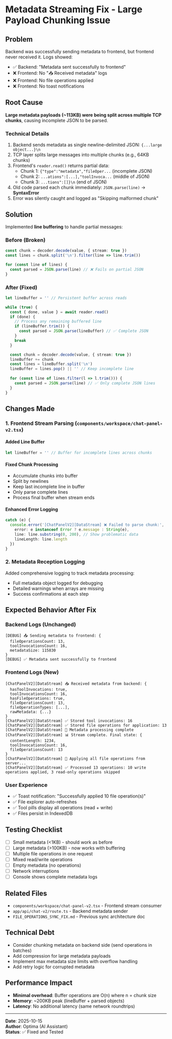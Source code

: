 # Metadata Streaming Fix - Large Payload Chunking Issue

## Problem
Backend was successfully sending metadata to frontend, but frontend never received it. Logs showed:
- ✅ Backend: "Metadata sent successfully to frontend" 
- ❌ Frontend: No "📥 Received metadata" logs
- ❌ Frontend: No file operations applied
- ❌ Frontend: No toast notifications

## Root Cause
**Large metadata payloads (~113KB) were being split across multiple TCP chunks**, causing incomplete JSON to be parsed.

### Technical Details
1. Backend sends metadata as single newline-delimited JSON: `{...large object...}\n`
2. TCP layer splits large messages into multiple chunks (e.g., 64KB chunks)
3. Frontend's `reader.read()` returns partial data:
   - Chunk 1: `{"type":"metadata","fileOper...` (incomplete JSON)
   - Chunk 2: `...ations":[...],"toolInvoca...` (middle of JSON)
   - Chunk 3: `...tions":[]}\n` (end of JSON)
4. Old code parsed each chunk immediately: `JSON.parse(line)` → **SyntaxError**
5. Error was silently caught and logged as "Skipping malformed chunk"

## Solution
Implemented **line buffering** to handle partial messages:

### Before (Broken)
```typescript
const chunk = decoder.decode(value, { stream: true })
const lines = chunk.split('\n').filter(line => line.trim())

for (const line of lines) {
  const parsed = JSON.parse(line) // ❌ Fails on partial JSON
}
```

### After (Fixed)
```typescript
let lineBuffer = '' // Persistent buffer across reads

while (true) {
  const { done, value } = await reader.read()
  if (done) {
    // Process any remaining buffered line
    if (lineBuffer.trim()) {
      const parsed = JSON.parse(lineBuffer) // ✅ Complete JSON
    }
    break
  }

  const chunk = decoder.decode(value, { stream: true })
  lineBuffer += chunk
  const lines = lineBuffer.split('\n')
  lineBuffer = lines.pop() || '' // Keep incomplete line
  
  for (const line of lines.filter(l => l.trim())) {
    const parsed = JSON.parse(line) // ✅ Only complete JSON lines
  }
}
```

## Changes Made

### 1. Frontend Stream Parsing (`components/workspace/chat-panel-v2.tsx`)

#### Added Line Buffer
```typescript
let lineBuffer = '' // Buffer for incomplete lines across chunks
```

#### Fixed Chunk Processing
- Accumulate chunks into buffer
- Split by newlines
- Keep last incomplete line in buffer
- Only parse complete lines
- Process final buffer when stream ends

#### Enhanced Error Logging
```typescript
catch (e) {
  console.error('[ChatPanelV2][DataStream] ❌ Failed to parse chunk:', {
    error: e instanceof Error ? e.message : String(e),
    line: line.substring(0, 200), // Show problematic data
    lineLength: line.length
  })
}
```

### 2. Metadata Reception Logging
Added comprehensive logging to track metadata processing:
- Full metadata object logged for debugging
- Detailed warnings when arrays are missing
- Success confirmations at each step

## Expected Behavior After Fix

### Backend Logs (Unchanged)
```
[DEBUG] 📤 Sending metadata to frontend: {
  fileOperationsCount: 13,
  toolInvocationsCount: 16,
  metadataSize: 115830
}
[DEBUG] ✅ Metadata sent successfully to frontend
```

### Frontend Logs (New)
```
[ChatPanelV2][DataStream] 📥 Received metadata from backend: {
  hasToolInvocations: true,
  toolInvocationsCount: 16,
  hasFileOperations: true,
  fileOperationsCount: 13,
  fileOperationTypes: [...],
  rawMetadata: {...}
}
[ChatPanelV2][DataStream] ✅ Stored tool invocations: 16
[ChatPanelV2][DataStream] ✅ Stored file operations for application: 13
[ChatPanelV2][DataStream] 🎉 Metadata processing complete
[ChatPanelV2][DataStream] 📊 Stream complete. Final state: {
  contentLength: 1234,
  toolInvocationsCount: 16,
  fileOperationsCount: 13
}
[ChatPanelV2][DataStream] 🔄 Applying all file operations from server...
[ChatPanelV2][DataStream] ✅ Processed 13 operations: 10 write operations applied, 3 read-only operations skipped
```

### User Experience
- ✅ Toast notification: "Successfully applied 10 file operation(s)"
- ✅ File explorer auto-refreshes
- ✅ Tool pills display all operations (read + write)
- ✅ Files persist in IndexedDB

## Testing Checklist
- [ ] Small metadata (<1KB) - should work as before
- [ ] Large metadata (>100KB) - now works with buffering
- [ ] Multiple file operations in one request
- [ ] Mixed read/write operations
- [ ] Empty metadata (no operations)
- [ ] Network interruptions
- [ ] Console shows complete metadata logs

## Related Files
- `components/workspace/chat-panel-v2.tsx` - Frontend stream consumer
- `app/api/chat-v2/route.ts` - Backend metadata sender
- `FILE_OPERATIONS_SYNC_FIX.md` - Previous sync architecture doc

## Technical Debt
- Consider chunking metadata on backend side (send operations in batches)
- Add compression for large metadata payloads
- Implement max metadata size limits with overflow handling
- Add retry logic for corrupted metadata

## Performance Impact
- **Minimal overhead**: Buffer operations are O(n) where n = chunk size
- **Memory**: ~200KB peak (lineBuffer + parsed objects)
- **Latency**: No additional latency (same network roundtrips)

---

**Date**: 2025-10-15  
**Author**: Optima (AI Assistant)  
**Status**: ✅ Fixed and Tested
